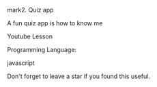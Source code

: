 mark2. Quiz app

A fun quiz app is how to know me 

Youtube Lesson

Programming Language:

javascript

Don't forget to leave a star if you found this useful.
